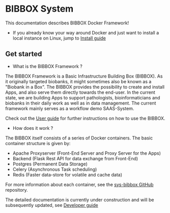 #  BIBBOX System

This documentation describes BIBBOX Docker Framework! <br>

* If you already know your way around Docker and just want to install a local instance on Linux, jump to [Install  guide](installation_v4_bibbox_linux)

## Get started

* What is the BIBBOX Framework ?

The  BIBBOX Framework is a Basic Infrastructure Building Box (BIBBOX). As it originally targeted biobanks, it might sometimes also be known as a "Biobank in a Box". The BIBBOX provides the possibility to create and install Apps, and also serve them directly towards the end-user. In the current state, we are building Apps to support pathologists, bioinformaticians and biobanks in their daily work as well as in data management. The current framework mainly serves as a workflow demo SAAS-System. 

Check out the [User guide](user-guide) for further instructions on how to use the  BIBBOX.


* How does it work ?

The  BIBBOX itself consists of a series of Docker containers. The basic container structure is given by:

* Apache Proxyserver (Front-End Server and Proxy Server for the Apps)
* Backend (Flask Rest API for data exchange from Front-End) 
* Postgres (Permanent Data Storage)
* Celery (Asynchronous Task scheduling)
* Redis (Faster data-store for volatile and cache data)

For more information about each container, see the <a href="https://github.com/bibbox/sys-bibbox" target="_blank">sys-bibbox GitHub</a> repository.

The detailed documentation is currently under construction and will be subsequently updated, see [Developer guide](developer-guide)








